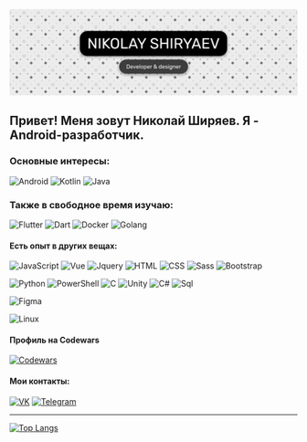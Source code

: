 ![Header](https://github.com/ShiryaevNikolay/shiryaevnikolay/blob/main/assets/banner.png)

## Привет! Меня зовут Николай Ширяев. Я - Android-разработчик. 

### Основные интересы:
![Android](https://img.shields.io/badge/-Android-E8F5E9?style=flat-square&logo=android)
![Kotlin](https://img.shields.io/badge/-Kotlin-E8EAF6?style=flat-square&logo=kotlin)
![Java](https://img.shields.io/badge/-Java-FFEBEE?style=flat-square&logo=java&logoColor=B71C1C)

### Также в свободное время изучаю:
![Flutter](https://img.shields.io/badge/-Flutter-E3F2FD?style=flat-square&logo=flutter&logoColor=2196F3)
![Dart](https://img.shields.io/badge/-Dart-E8EAF6?style=flat-square&logo=dart&logoColor=3F51B5)
![Docker](https://img.shields.io/badge/-Docker-E1F5FE?style=flat-square&logo=Docker)
![Golang](https://img.shields.io/badge/-Golang-E1F5FE?style=flat-square&logo=Go)


#### Есть опыт в других вещах:
![JavaScript](https://img.shields.io/badge/-JavaScript-212121?style=flat-square&logo=javascript)
![Vue](https://img.shields.io/badge/-Vue-E8F5E9?style=flat-square)
![Jquery](https://img.shields.io/badge/-Jquery-E3F2FD?style=flat-square&logo=Jquery&logoColor=2196F3)
![HTML](https://img.shields.io/badge/-HTML-FBE9E7?style=flat-square&logo=html)
![CSS](https://img.shields.io/badge/-CSS-E3F2FD?style=flat-square&logo=css)
![Sass](https://img.shields.io/badge/-Sass-FCE4EC?style=flat-square&logo=sass)
![Bootstrap](https://img.shields.io/badge/-Bootstrap-EDE7F6?style=flat-square&logo=Bootstrap)

![Python](https://img.shields.io/badge/-Python-E1F5FE?style=flat-square&logo=python)
![PowerShell](https://img.shields.io/badge/-PowerShell-E1F5FE?style=flat-square&logo=PowerShell)
![C](https://img.shields.io/badge/-C-FAFAFA?style=flat-square&logo=C)
![Unity](https://img.shields.io/badge/-Unity-FAFAFA?style=flat-square&logo=Unity&logoColor=212121)
![C#](https://img.shields.io/badge/-C%23-FAFAFA?style=flat-square&logo=C#)
![Sql](https://img.shields.io/badge/-SQL-E3F2FD?style=flat-square&logo=mysql&logoColor=0D47A1)

![Figma](https://img.shields.io/badge/-Figma-FBE9E7?style=flat-square&logo=Figma)

![Linux](https://img.shields.io/badge/-Linux-FFF8E1?style=flat-square&logo=Linux&logoColor=1A237E)

#### Профиль на Codewars
[![Codewars](https://img.shields.io/badge/-Codewars-FFEBEE?logoColor=A42D22&style=for-the-badge&logo=codewars)](https://www.codewars.com/users/BirBilliBob/stats)

#### Мои контакты:
[![VK](https://img.shields.io/badge/-VK-212121?style=for-the-badge&logo=vk)](https://vk.com/id266926982)
[![Telegram](https://img.shields.io/badge/-Telegram-212121?style=for-the-badge&logo=telegram)](https://t.me/BirBilliBob)

---

[![Top Langs](https://github-readme-stats.vercel.app/api/top-langs/?username=shiryaevnikolay&layout=compact&langs_count=10&hide=python)](https://github.com/anuraghazra/github-readme-stats)
